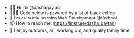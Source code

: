 - 👋🏼 Hi I'm @dashagaytan
- 👩🏼‍💻 Code below is powered by a lot of black coffee
- 🌱 I’m currently learning Web Development @Vschool
- 📫 How to reach me: (https://linktr.ee/dasha_gaytan)
- 💜 I enjoy outdoors, art, working out, and quality family time
